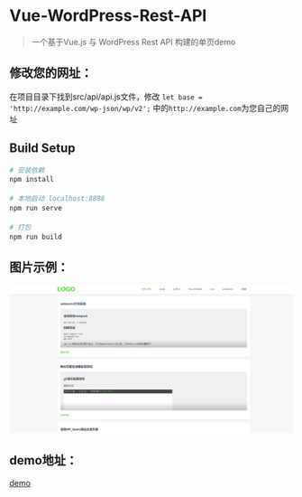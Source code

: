 # Vue-WordPress-Rest-API

> 一个基于Vue.js 与 WordPress Rest API 构建的单页demo
## 修改您的网址：
在项目目录下找到src/api/api.js文件，修改
`
let base = 'http://example.com/wp-json/wp/v2';
`
中的`http://example.com`为您自己的网址
## Build Setup

``` bash
# 安装依赖
npm install

# 本地启动 localhost:8888
npm run serve

# 打包
npm run build

```
## 图片示例：
![demo](/src/assets/demo.png)

## demo地址：
[demo](http://vue-blog.qianxiaoduan.com/)

